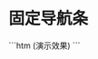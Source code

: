# 固定导航条

<link rel="stylesheet" href="reset.scss" />
<link rel="stylesheet" href="../nav/navbar.scss" />
```htm
(演示效果)
```
